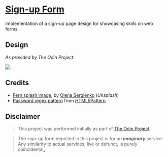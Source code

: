 # [Sign-up Form](https://mark-p0.github.io/top-projects/fullstack-js/intermediate-html-css/signup-form/)

<!-- Simple sign-up form using HTML and CSS -->

Implementation of a sign-up page design for showcasing skills on web forms.

## Design

_As provided by The Odin Project:_

![](https://cdn.statically.io/gh/TheOdinProject/curriculum/5f37d43908ef92499e95a9b90fc3cc291a95014c/html_css/project-sign-up-form/sign-up-form.png)

## Credits

- [Fern splash image](https://unsplash.com/photos/r0M9HrfJMBM), by [Olena Sergienko](https://unsplash.com/@olenkasergienko) (_Unsplash_)
- [Password regex pattern](https://www.html5pattern.com/Passwords) from [HTML5Pattern](https://www.html5pattern.com/)

## Disclaimer

> This project was performed initially as part of [The Odin Project](https://www.theodinproject.com/).

> The sign-up form depicted in this project is for an **_imaginary_** service. Any similarity to actual services, live or defunct, is purely coincidental[.](https://en.wikipedia.org/wiki/All_persons_fictitious_disclaimer)
